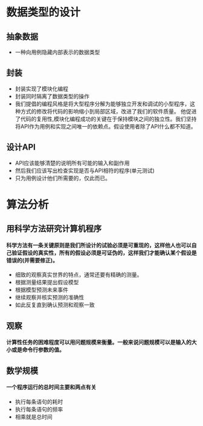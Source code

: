 # 数据类型的设计
## 抽象数据
* 一种向用例隐藏内部表示的数据类型
## 封装
* 封装实现了模块化编程
* 封装同时隔离了数据类型的操作
* 我们提倡的编程风格是将大型程序分解为能够独立开发和调试的小型程序，这种方式的修改将代码的影响缩小到局部区域，改进了我们的软件质量。
他促进了代码的复用性,模块化编程成功的关键在于保持模块之间的独立性。我们坚持将API作为用例和实现之间唯一的依赖点。假设使用者除了API什么都不知道。
## 设计API
* API应该能够清楚的说明所有可能的输入和副作用
* 然后我们应该写出检查实现是否与API相符的程序(单元测试)
* 只为用例设计他们所需要的，仅此而已。
# 算法分析
## 用科学方法研究计算机程序
#### 科学方法有一条关键原则是我们所设计的试验必须是可重现的，这样他人也可以自己验证假设的真实性，所有的假设必须是可证伪的，这样我们才能确认某个假设是错误的(并需要修正)。
* 细致的观察真实世界的特点，通常还要有精确的测量。
* 根据测量结果提出假设模型
* 根据模型预测未来事件
* 继续观察并核实预测的准确性
* 如此反复直到确认预测和观察一致
## 观察
#### 计算性任务的困难程度可以用问题规模来衡量。一般来说问题规模可以是输入的大小或是命令行参数的值。
## 数学规模
#### 一个程序运行的总时间主要和两点有关
* 执行每条语句的耗时
* 执行每条语句的频率
* 相乘就是总时间
